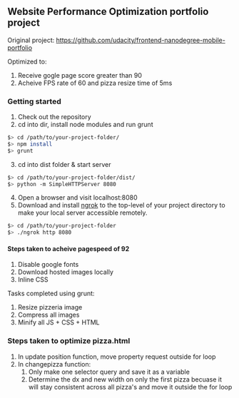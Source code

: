 ## Website Performance Optimization portfolio project

Original project: https://github.com/udacity/frontend-nanodegree-mobile-portfolio

Optimized to:
1. Receive gogle page score greater than 90
2. Acheive FPS rate of 60 and pizza resize time of 5ms

### Getting started

1. Check out the repository
2. cd into dir, install node modules and run grunt
  ```bash
  $> cd /path/to/your-project-folder/
  $> npm install
  $> grunt
  ```
3. cd into dist folder & start server

  ```bash
  $> cd /path/to/your-project-folder/dist/
  $> python -m SimpleHTTPServer 8080
  ```

4. Open a browser and visit localhost:8080
5. Download and install [ngrok](https://ngrok.com/) to the top-level of your project directory to make your local server accessible remotely.

  ``` bash
  $> cd /path/to/your-project-folder
  $> ./ngrok http 8080
  ```

#### Steps taken to acheive pagespeed of 92

1. Disable google fonts
2. Download hosted images locally
3. Inline CSS

Tasks completed using grunt:
1. Resize pizzeria image
2. Compress all images
3. Minify all JS + CSS + HTML

### Steps taken to optimize pizza.html
1. In update position function, move property request outside for loop
2. In changepizza function:
	1. Only make one selector query and save it as a variable
	2. Determine the dx and new width on only the first pizza becuase it will stay consistent across all pizza's and move it outside the for loop